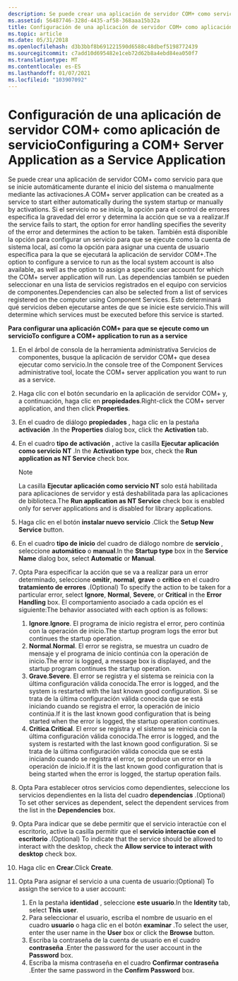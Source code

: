 ```yaml
---
description: Se puede crear una aplicación de servidor COM+ como servicio para que se inicie automáticamente durante el inicio del sistema o manualmente mediante las activaciones.
ms.assetid: 56487746-328d-4435-af58-368aaa15b32a
title: Configuración de una aplicación de servidor COM+ como aplicación de servicio
ms.topic: article
ms.date: 05/31/2018
ms.openlocfilehash: d3b3bbf8b691221590d6588c48dbef5198772439
ms.sourcegitcommit: c7add10d695482e1ceb72d62b8a4ebd84ea050f7
ms.translationtype: MT
ms.contentlocale: es-ES
ms.lasthandoff: 01/07/2021
ms.locfileid: "103907092"
---
```

# <a name="configuring-a-com-server-application-as-a-service-application"></a><span data-ttu-id="d8006-103">Configuración de una aplicación de servidor COM+ como aplicación de servicio</span><span class="sxs-lookup"><span data-stu-id="d8006-103">Configuring a COM+ Server Application as a Service Application</span></span>

<span data-ttu-id="d8006-104">Se puede crear una aplicación de servidor COM+ como servicio para que se inicie automáticamente durante el inicio del sistema o manualmente mediante las activaciones.</span><span class="sxs-lookup"><span data-stu-id="d8006-104">A COM+ server application can be created as a service to start either automatically during the system startup or manually by activations.</span></span> <span data-ttu-id="d8006-105">Si el servicio no se inicia, la opción para el control de errores especifica la gravedad del error y determina la acción que se va a realizar.</span><span class="sxs-lookup"><span data-stu-id="d8006-105">If the service fails to start, the option for error handling specifies the severity of the error and determines the action to be taken.</span></span> <span data-ttu-id="d8006-106">También está disponible la opción para configurar un servicio para que se ejecute como la cuenta de sistema local, así como la opción para asignar una cuenta de usuario específica para la que se ejecutará la aplicación de servidor COM+.</span><span class="sxs-lookup"><span data-stu-id="d8006-106">The option to configure a service to run as the local system account is also available, as well as the option to assign a specific user account for which the COM+ server application will run.</span></span> <span data-ttu-id="d8006-107">Las dependencias también se pueden seleccionar en una lista de servicios registrados en el equipo con servicios de componentes.</span><span class="sxs-lookup"><span data-stu-id="d8006-107">Dependencies can also be selected from a list of services registered on the computer using Component Services.</span></span> <span data-ttu-id="d8006-108">Esto determinará qué servicios deben ejecutarse antes de que se inicie este servicio.</span><span class="sxs-lookup"><span data-stu-id="d8006-108">This will determine which services must be executed before this service is started.</span></span>

<span data-ttu-id="d8006-109">**Para configurar una aplicación COM+ para que se ejecute como un servicio**</span><span class="sxs-lookup"><span data-stu-id="d8006-109">**To configure a COM+ application to run as a service**</span></span>

1.  <span data-ttu-id="d8006-110">En el árbol de consola de la herramienta administrativa Servicios de componentes, busque la aplicación de servidor COM+ que desea ejecutar como servicio.</span><span class="sxs-lookup"><span data-stu-id="d8006-110">In the console tree of the Component Services administrative tool, locate the COM+ server application you want to run as a service.</span></span>

2.  <span data-ttu-id="d8006-111">Haga clic con el botón secundario en la aplicación de servidor COM+ y, a continuación, haga clic en **propiedades**.</span><span class="sxs-lookup"><span data-stu-id="d8006-111">Right-click the COM+ server application, and then click **Properties**.</span></span>

3.  <span data-ttu-id="d8006-112">En el cuadro de diálogo **propiedades** , haga clic en la pestaña **activación** .</span><span class="sxs-lookup"><span data-stu-id="d8006-112">In the **Properties** dialog box, click the **Activation** tab.</span></span>

4.  <span data-ttu-id="d8006-113">En el cuadro **tipo de activación** , active la casilla **Ejecutar aplicación como servicio NT** .</span><span class="sxs-lookup"><span data-stu-id="d8006-113">In the **Activation type** box, check the **Run application as NT Service** check box.</span></span>

    > [!Note]  
    > <span data-ttu-id="d8006-114">La casilla **Ejecutar aplicación como servicio NT** solo está habilitada para aplicaciones de servidor y está deshabilitada para las aplicaciones de biblioteca.</span><span class="sxs-lookup"><span data-stu-id="d8006-114">The **Run application as NT Service** check box is enabled only for server applications and is disabled for library applications.</span></span>

     

5.  <span data-ttu-id="d8006-115">Haga clic en el botón **instalar nuevo servicio** .</span><span class="sxs-lookup"><span data-stu-id="d8006-115">Click the **Setup New Service** button.</span></span>

6.  <span data-ttu-id="d8006-116">En el cuadro **tipo de inicio** del cuadro de diálogo nombre de **servicio** , seleccione **automático** o **manual**.</span><span class="sxs-lookup"><span data-stu-id="d8006-116">In the **Startup type** box in the **Service Name** dialog box, select **Automatic** or **Manual**.</span></span>

7.  <span data-ttu-id="d8006-117">Opta Para especificar la acción que se va a realizar para un error determinado, seleccione **omitir**, **normal**, **grave** o **crítico** en el cuadro **tratamiento de errores** .</span><span class="sxs-lookup"><span data-stu-id="d8006-117">(Optional) To specify the action to be taken for a particular error, select **Ignore**, **Normal**, **Severe**, or **Critical** in the **Error Handling** box.</span></span> <span data-ttu-id="d8006-118">El comportamiento asociado a cada opción es el siguiente:</span><span class="sxs-lookup"><span data-stu-id="d8006-118">The behavior associated with each option is as follows:</span></span>

    1.  <span data-ttu-id="d8006-119">**Ignore**.</span><span class="sxs-lookup"><span data-stu-id="d8006-119">**Ignore**.</span></span> <span data-ttu-id="d8006-120">El programa de inicio registra el error, pero continúa con la operación de inicio.</span><span class="sxs-lookup"><span data-stu-id="d8006-120">The startup program logs the error but continues the startup operation.</span></span>
    2.  <span data-ttu-id="d8006-121">**Normal**.</span><span class="sxs-lookup"><span data-stu-id="d8006-121">**Normal**.</span></span> <span data-ttu-id="d8006-122">El error se registra, se muestra un cuadro de mensaje y el programa de inicio continúa con la operación de inicio.</span><span class="sxs-lookup"><span data-stu-id="d8006-122">The error is logged, a message box is displayed, and the startup program continues the startup operation.</span></span>
    3.  <span data-ttu-id="d8006-123">**Grave**.</span><span class="sxs-lookup"><span data-stu-id="d8006-123">**Severe**.</span></span> <span data-ttu-id="d8006-124">El error se registra y el sistema se reinicia con la última configuración válida conocida.</span><span class="sxs-lookup"><span data-stu-id="d8006-124">The error is logged, and the system is restarted with the last known good configuration.</span></span> <span data-ttu-id="d8006-125">Si se trata de la última configuración válida conocida que se está iniciando cuando se registra el error, la operación de inicio continúa.</span><span class="sxs-lookup"><span data-stu-id="d8006-125">If it is the last known good configuration that is being started when the error is logged, the startup operation continues.</span></span>
    4.  <span data-ttu-id="d8006-126">**Critica**.</span><span class="sxs-lookup"><span data-stu-id="d8006-126">**Critical**.</span></span> <span data-ttu-id="d8006-127">El error se registra y el sistema se reinicia con la última configuración válida conocida.</span><span class="sxs-lookup"><span data-stu-id="d8006-127">The error is logged, and the system is restarted with the last known good configuration.</span></span> <span data-ttu-id="d8006-128">Si se trata de la última configuración válida conocida que se está iniciando cuando se registra el error, se produce un error en la operación de inicio.</span><span class="sxs-lookup"><span data-stu-id="d8006-128">If it is the last known good configuration that is being started when the error is logged, the startup operation fails.</span></span>

8.  <span data-ttu-id="d8006-129">Opta Para establecer otros servicios como dependientes, seleccione los servicios dependientes en la lista del cuadro **dependencias** .</span><span class="sxs-lookup"><span data-stu-id="d8006-129">(Optional) To set other services as dependent, select the dependent services from the list in the **Dependencies** box.</span></span>

9.  <span data-ttu-id="d8006-130">Opta Para indicar que se debe permitir que el servicio interactúe con el escritorio, active la casilla permitir que el **servicio interactúe con el escritorio** .</span><span class="sxs-lookup"><span data-stu-id="d8006-130">(Optional) To indicate that the service should be allowed to interact with the desktop, check the **Allow service to interact with desktop** check box.</span></span>

10. <span data-ttu-id="d8006-131">Haga clic en **Crear**.</span><span class="sxs-lookup"><span data-stu-id="d8006-131">Click **Create**.</span></span>

11. <span data-ttu-id="d8006-132">Opta Para asignar el servicio a una cuenta de usuario:</span><span class="sxs-lookup"><span data-stu-id="d8006-132">(Optional) To assign the service to a user account:</span></span>

    1.  <span data-ttu-id="d8006-133">En la pestaña **identidad** , seleccione **este usuario**.</span><span class="sxs-lookup"><span data-stu-id="d8006-133">In the **Identity** tab, select **This user**.</span></span>
    2.  <span data-ttu-id="d8006-134">Para seleccionar el usuario, escriba el nombre de usuario en el cuadro **usuario** o haga clic en el botón **examinar** .</span><span class="sxs-lookup"><span data-stu-id="d8006-134">To select the user, enter the user name in the **User** box or click the **Browse** button.</span></span>
    3.  <span data-ttu-id="d8006-135">Escriba la contraseña de la cuenta de usuario en el cuadro **contraseña** .</span><span class="sxs-lookup"><span data-stu-id="d8006-135">Enter the password for the user account in the **Password** box.</span></span>
    4.  <span data-ttu-id="d8006-136">Escriba la misma contraseña en el cuadro **Confirmar contraseña** .</span><span class="sxs-lookup"><span data-stu-id="d8006-136">Enter the same password in the **Confirm Password** box.</span></span>

 

 



